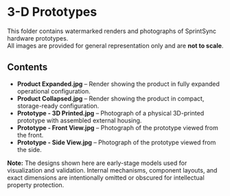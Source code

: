 # 3-D Prototypes

This folder contains watermarked renders and photographs of SprintSync hardware prototypes.  
All images are provided for general representation only and are **not to scale**.

## Contents
- **Product Expanded.jpg** – Render showing the product in fully expanded operational configuration.
- **Product Collapsed.jpg** – Render showing the product in compact, storage-ready configuration.
- **Prototype - 3D Printed.jpg** – Photograph of a physical 3D-printed prototype with assembled external housing.
- **Prototype - Front View.jpg** – Photograph of the prototype viewed from the front.
- **Prototype - Side View.jpg** – Photograph of the prototype viewed from the side.

**Note:** The designs shown here are early-stage models used for visualization and validation. Internal mechanisms, component layouts, and exact dimensions are intentionally omitted or obscured for intellectual property protection.
